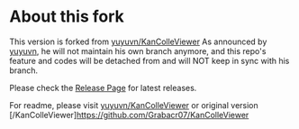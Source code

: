 # About this fork

This version is forked from [yuyuvn/KanColleViewer](https://github.com/yuyuvn/KanColleViewer)
As announced by [yuyuvn](https://github.com/yuyuvn/KanColleViewer/releases), he will not maintain his own branch anymore, and this repo's feature and codes will be detached from and will NOT keep in sync with his branch.

Please check the [Release Page](https://github.com/BossaGroove/KanColleViewer/releases) for latest releases.

For readme, please visit [yuyuvn/KanColleViewer](https://github.com/yuyuvn/KanColleViewer) or original version [/KanColleViewer]https://github.com/Grabacr07/KanColleViewer
